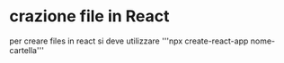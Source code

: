 # crazione file in React
per creare files in react si deve utilizzare '''npx create-react-app nome-cartella'''
